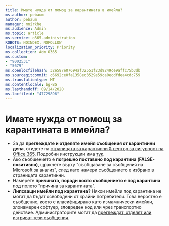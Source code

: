 ```yaml
---
title: Имате нужда от помощ за карантината в имейла?
ms.author: pebaum
author: pebaum
manager: mnirkhe
ms.audience: Admin
ms.topic: article
ms.service: o365-administration
ROBOTS: NOINDEX, NOFOLLOW
localization_priority: Priority
ms.collection: Adm_O365
ms.custom:
- "9002531"
- "5679"
ms.openlocfilehash: 32e587e07694af32551f23d9249ce9affc75b3db
ms.sourcegitcommit: c6692ce0fa1358ec3529e59ca0ecdfdea4cdc759
ms.translationtype: MT
ms.contentlocale: bg-BG
ms.lasthandoff: 09/14/2020
ms.locfileid: "47729896"
---
```

# <a name="need-help-with-email-quarantine"></a>Имате нужда от помощ за карантината в имейла?

- За да **преглеждате и отделяте имейл съобщения от карантинни депа**, отидете на [страницата за карантинни & център за сигурност на Office 365](https://protection.office.com/quarantine). Подробни инструкции има [тук](https://docs.microsoft.com/microsoft-365/security/office-365-security/find-and-release-quarantined-messages-as-a-user?view=o365-worldwide#view-your-quarantined-messages).
- Ако съобщението е **погрешно поставено под карантина (FALSE-позитивно)**, щракнете върху "съобщаване за съобщения на Microsoft за анализ", след като намери съобщението е избрано в страницата карантинни. 
- Намерете **причината, поради която съобщението е под карантина** под полето "причина за карантината".
- **Липсващи имейли под карантина?** Някои имейли под карантина не могат да бъдат освободени от крайни потребители. Това вероятно е съобщение, което е класифицирано като измамнически имейли, злонамерен софтуер, зловреден код или чрез транспортно действие. Администраторите могат да [преглеждат, отделят или изтриват тези съобщения](https://docs.microsoft.com/microsoft-365/security/office-365-security/manage-quarantined-messages-and-files?view=o365-worldwide). 
